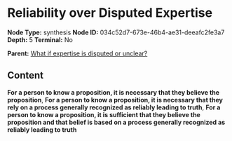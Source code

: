 # Reliability over Disputed Expertise

**Node Type:** synthesis
**Node ID:** 034c52d7-673e-46b4-ae31-deeafc2fe3a7
**Depth:** 5
**Terminal:** No

**Parent:** [What if expertise is disputed or unclear?](what-if-expertise-is-disputed-or-unclear-antithesis-a2fadc13-3086-4898-8e3e-35ac3f28d75f.md)

## Content

**For a person to know a proposition, it is necessary that they believe the proposition**, **For a person to know a proposition, it is necessary that they rely on a process generally recognized as reliably leading to truth**, **For a person to know a proposition, it is sufficient that they believe the proposition and that belief is based on a process generally recognized as reliably leading to truth**
